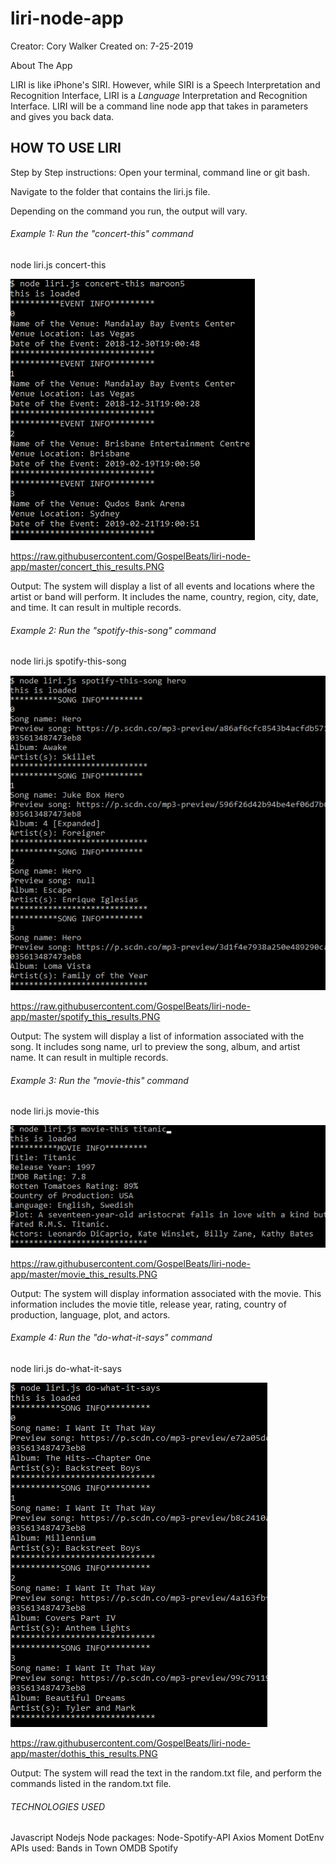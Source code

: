 # liri-node-app

Creator: Cory Walker
Created on: 7-25-2019

About The App

LIRI is like iPhone's SIRI. However, while SIRI is a Speech Interpretation and Recognition Interface, LIRI is a _Language_ Interpretation and Recognition Interface. LIRI will be a command line node app that takes in parameters and gives you back data.

## HOW TO USE LIRI

Step by Step instructions: 
Open your terminal, command line or git bash.

Navigate to the folder that contains the liri.js file.

Depending on the command you run, the output will vary.

###### Example 1: Run the "concert-this" command
node liri.js concert-this <name of artist or band>

![Concert_This_Results](https://raw.githubusercontent.com/GospelBeats/liri-node-app/master/concert_this_results.PNG)

https://raw.githubusercontent.com/GospelBeats/liri-node-app/master/concert_this_results.PNG

Output: The system will display a list of all events and locations where the artist or band will perform. It includes the name, country, region, city, date, and time. It can result in multiple records. 

###### Example 2: Run the "spotify-this-song" command
node liri.js spotify-this-song <name of song>

![Spotify_This_Results](https://raw.githubusercontent.com/GospelBeats/liri-node-app/master/spotify_this_results.PNG)

https://raw.githubusercontent.com/GospelBeats/liri-node-app/master/spotify_this_results.PNG

Output: The system will display a list of information associated with the song. It includes song name, url to preview the song, album, and artist name. It can result in multiple records. 

###### Example 3: Run the "movie-this" command
node liri.js movie-this <name of movie>

![Movie_This_Results](https://raw.githubusercontent.com/GospelBeats/liri-node-app/master/movie_this_results.PNG)

https://raw.githubusercontent.com/GospelBeats/liri-node-app/master/movie_this_results.PNG

Output: The system will display information associated with the movie. This information includes the movie title, release year, rating, country of production, language, plot, and actors.

###### Example 4: Run the "do-what-it-says" command
node liri.js do-what-it-says

![DoThis_This_Results](https://raw.githubusercontent.com/GospelBeats/liri-node-app/master/dothis_this_results.PNG)

https://raw.githubusercontent.com/GospelBeats/liri-node-app/master/dothis_this_results.PNG

Output: The system will read the text in the random.txt file, and perform the commands listed in the random.txt file.

###### TECHNOLOGIES USED
Javascript
Nodejs
Node packages:
Node-Spotify-API
Axios
Moment
DotEnv
APIs used:
Bands in Town
OMDB
Spotify